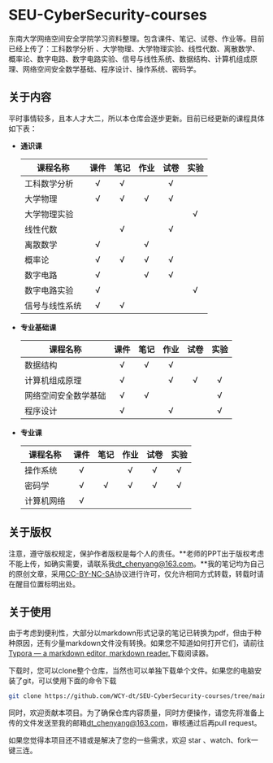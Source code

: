 # SEU-CyberSecurity-courses

东南大学网络空间安全学院学习资料整理。包含课件、笔记、试卷、作业等。目前已经上传了：工科数学分析  、大学物理、大学物理实验、线性代数、离散数学、概率论、数字电路、数字电路实验、信号与线性系统、数据结构、计算机组成原理、网络空间安全数学基础、程序设计、操作系统、密码学。

## 关于内容

平时事情较多，且本人才大二，所以本仓库会逐步更新。目前已经更新的课程具体如下表：

- **通识课**

  | 课程名称       | 课件 | 笔记 | 作业 | 试卷 | 实验 |
  | -------------- | :--: | :--: | :--: | :--: | :--: |
  | 工科数学分析   |  √   |  √   |      |  √   |      |
  | 大学物理       |  √   |  √   |  √   |  √   |      |
  | 大学物理实验   |      |      |      |      |  √   |
  | 线性代数       |      |  √   |      |  √   |      |
  | 离散数学       |  √   |      |  √   |      |      |
  | 概率论         |  √   |  √   |  √   |  √   |      |
  | 数字电路       |  √   |      |  √   |  √   |      |
  | 数字电路实验   |  √   |      |      |      |  √   |
  | 信号与线性系统 |  √   |  √   |      |      |      |

- **专业基础课**

  | 课程名称             | 课件 | 笔记 | 作业 | 试卷 | 实验 |
  | -------------------- | :--: | :--: | :--: | :--: | :--: |
  | 数据结构             |  √   |  √   |  √   |      |      |
  | 计算机组成原理       |  √   |      |  √   |  √   |  √   |
  | 网络空间安全数学基础 |  √   |  √   |      |      |  √   |
  | 程序设计             |  √   |      |  √   |      |  √   |

- **专业课**

  | 课程名称   | 课件 | 笔记 | 作业 | 试卷 | 实验 |
  | ---------- | :--: | :--: | :--: | :--: | :--: |
  | 操作系统   |  √   |      |  √   |  √   |  √   |
  | 密码学     |  √   |  √   |  √   |  √   |  √   |
  | 计算机网络 |  √   |      |      |      |      |

## 关于版权

注意，遵守版权规定，保护作者版权是每个人的责任。**老师的PPT出于版权考虑不能上传，如确实需要，请联系我[dt_chenyang@163.com](mailto:dt_chenyang@163.com)。**我的笔记均为自己的原创文章，采用[CC-BY-NC-SA](http://creativecommons.org/licenses/by-nc-sa/4.0/)协议进行许可，仅允许相同方式转载，转载时请在醒目位置标明出处。

## 关于使用

由于考虑到便利性，大部分以markdown形式记录的笔记已转换为pdf，但由于种种原因，还有少量markdown文件没有转换。如果您不知道如何打开它们，请前往[Typora — a markdown editor, markdown reader.](https://www.typora.io/)下载阅读器。

下载时，您可以clone整个仓库，当然也可以单独下载单个文件。如果您的电脑安装了git，可以使用下面的命令下载

```bash
git clone https://github.com/WCY-dt/SEU-CyberSecurity-courses/tree/main/[具体目录]
```

同时，欢迎贡献本项目。为了确保仓库内容质量，同时方便操作，请您先将准备上传的文件发送至我的邮箱[dt_chenyang@163.com](mailto:dt_chenyang@163.com)，审核通过后再pull request。

如果您觉得本项目还不错或是解决了您的一些需求，欢迎 star 、watch、fork一键三连。